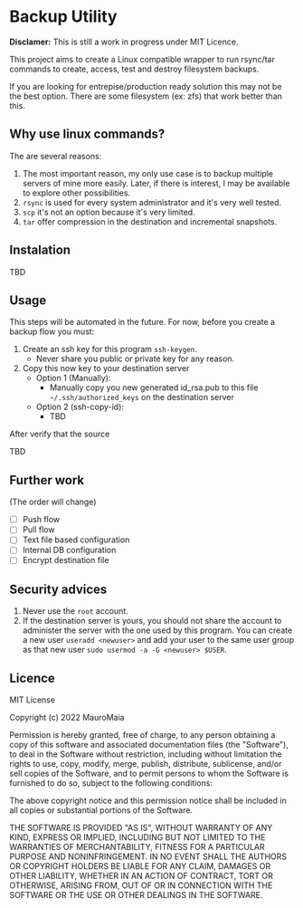 # Backup Utility

**Disclamer:** This is still a work in progress under MIT Licence.

This project aims to create a Linux compatible wrapper to run rsync/tar commands 
to create, access, test and destroy filesystem backups.

If you are looking for entrepise/production ready solution this may not be
the best option. There are some filesystem (ex: zfs) that work better than this.

## Why use linux commands?

The are several reasons:

1. The most important reason, my only use case is to backup multiple servers of 
mine more easily. Later, if there is interest, I may be available to explore 
other possibilities.
2. `rsync` is used for every system administrator and it's very well tested. 
3. `scp` it's not an option because it's very limited.
4. `tar` offer compression in the destination and incremental snapshots.

## Instalation

TBD

## Usage

This steps will be automated in the future. For now, before you create a
backup flow you must:
1. Create an ssh key for this program `ssh-keygen`.
   + Never share you public or private key for any reason. 
2. Copy this now key to your destination server
    + Option 1 (Manually):
      + Manually copy you new generated id_rsa.pub to this file 
      `~/.ssh/authorized_keys` on the destination server
    + Option 2 (ssh-copy-id):
      + TBD

After verify that the source  

TBD

## Further work

(The order will change)
+ [ ] Push flow
+ [ ] Pull flow
+ [ ] Text file based configuration
+ [ ] Internal DB configuration
+ [ ] Encrypt destination file

## Security advices
1. Never use the `root` account.
2. If the destination server is yours, you should not share the account to 
administer the server with the one used by this program. You can create a 
new user `useradd <newuser>` and add your user to the same user group as that 
new user `sudo usermod -a -G <newuser> $USER`.

## Licence

MIT License

Copyright (c) 2022 MauroMaia

Permission is hereby granted, free of charge, to any person obtaining a copy
of this software and associated documentation files (the "Software"), to deal
in the Software without restriction, including without limitation the rights
to use, copy, modify, merge, publish, distribute, sublicense, and/or sell
copies of the Software, and to permit persons to whom the Software is
furnished to do so, subject to the following conditions:

The above copyright notice and this permission notice shall be included in all
copies or substantial portions of the Software.

THE SOFTWARE IS PROVIDED "AS IS", WITHOUT WARRANTY OF ANY KIND, EXPRESS OR
IMPLIED, INCLUDING BUT NOT LIMITED TO THE WARRANTIES OF MERCHANTABILITY,
FITNESS FOR A PARTICULAR PURPOSE AND NONINFRINGEMENT. IN NO EVENT SHALL THE
AUTHORS OR COPYRIGHT HOLDERS BE LIABLE FOR ANY CLAIM, DAMAGES OR OTHER
LIABILITY, WHETHER IN AN ACTION OF CONTRACT, TORT OR OTHERWISE, ARISING FROM,
OUT OF OR IN CONNECTION WITH THE SOFTWARE OR THE USE OR OTHER DEALINGS IN THE
SOFTWARE.
